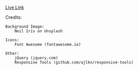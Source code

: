 
[Live Link][github]

[github]: https://nbassell.github.io/


Credits:

	Background Image:
		Neil Iris on Unsplash

	Icons:
		Font Awesome (fontawesome.io)

	Other:
		jQuery (jquery.com)
		Responsive Tools (github.com/ajlkn/responsive-tools)